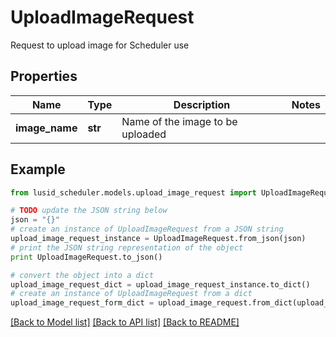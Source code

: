 # UploadImageRequest

Request to upload image for Scheduler use

## Properties
Name | Type | Description | Notes
------------ | ------------- | ------------- | -------------
**image_name** | **str** | Name of the image to be uploaded | 

## Example

```python
from lusid_scheduler.models.upload_image_request import UploadImageRequest

# TODO update the JSON string below
json = "{}"
# create an instance of UploadImageRequest from a JSON string
upload_image_request_instance = UploadImageRequest.from_json(json)
# print the JSON string representation of the object
print UploadImageRequest.to_json()

# convert the object into a dict
upload_image_request_dict = upload_image_request_instance.to_dict()
# create an instance of UploadImageRequest from a dict
upload_image_request_form_dict = upload_image_request.from_dict(upload_image_request_dict)
```
[[Back to Model list]](../README.md#documentation-for-models) [[Back to API list]](../README.md#documentation-for-api-endpoints) [[Back to README]](../README.md)


